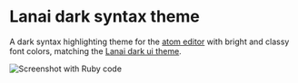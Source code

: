 # Lanai dark syntax theme

A dark syntax highlighting theme for the [atom editor](http://www.atom.io) with bright and classy font colors, matching the [Lanai dark ui theme](https://github.com/cseelus/lanai-atom-dark-ui).

![Screenshot with Ruby code](https://raw.github.com/cseelus/lanai-atom-dark-syntax/master/lanai-atom-dark-syntax_preview.png)
